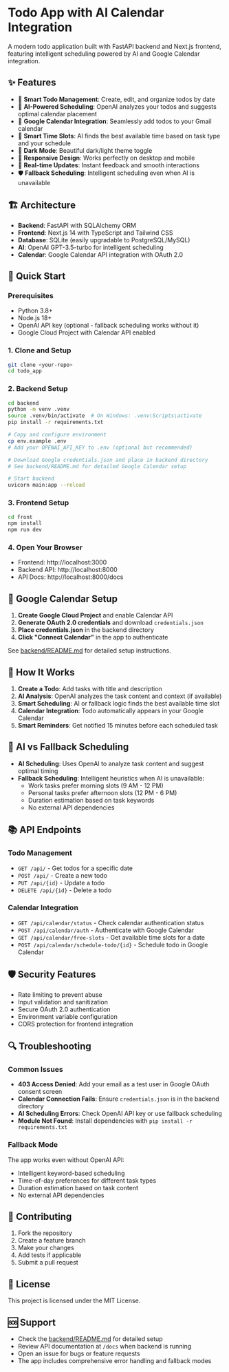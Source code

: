 # Todo App with AI Calendar Integration

A modern todo application built with FastAPI backend and Next.js frontend, featuring intelligent scheduling powered by AI and Google Calendar integration.

## ✨ Features

- 📝 **Smart Todo Management**: Create, edit, and organize todos by date
- 🤖 **AI-Powered Scheduling**: OpenAI analyzes your todos and suggests optimal calendar placement
- 📅 **Google Calendar Integration**: Seamlessly add todos to your Gmail calendar
- 🎯 **Smart Time Slots**: AI finds the best available time based on task type and your schedule
- 🌙 **Dark Mode**: Beautiful dark/light theme toggle
- 📱 **Responsive Design**: Works perfectly on desktop and mobile
- 🚀 **Real-time Updates**: Instant feedback and smooth interactions
- 🛡️ **Fallback Scheduling**: Intelligent scheduling even when AI is unavailable

## 🏗️ Architecture

- **Backend**: FastAPI with SQLAlchemy ORM
- **Frontend**: Next.js 14 with TypeScript and Tailwind CSS
- **Database**: SQLite (easily upgradable to PostgreSQL/MySQL)
- **AI**: OpenAI GPT-3.5-turbo for intelligent scheduling
- **Calendar**: Google Calendar API integration with OAuth 2.0

## 🚀 Quick Start

### Prerequisites
- Python 3.8+
- Node.js 18+
- OpenAI API key (optional - fallback scheduling works without it)
- Google Cloud Project with Calendar API enabled

### 1. Clone and Setup
```bash
git clone <your-repo>
cd todo_app
```

### 2. Backend Setup
```bash
cd backend
python -m venv .venv
source .venv/bin/activate  # On Windows: .venv\Scripts\activate
pip install -r requirements.txt

# Copy and configure environment
cp env.example .env
# Add your OPENAI_API_KEY to .env (optional but recommended)

# Download Google credentials.json and place in backend directory
# See backend/README.md for detailed Google Calendar setup

# Start backend
uvicorn main:app --reload
```

### 3. Frontend Setup
```bash
cd front
npm install
npm run dev
```

### 4. Open Your Browser
- Frontend: http://localhost:3000
- Backend API: http://localhost:8000
- API Docs: http://localhost:8000/docs

## 🔧 Google Calendar Setup

1. **Create Google Cloud Project** and enable Calendar API
2. **Generate OAuth 2.0 credentials** and download `credentials.json`
3. **Place credentials.json** in the backend directory
4. **Click "Connect Calendar"** in the app to authenticate

See [backend/README.md](backend/README.md) for detailed setup instructions.

## 🎯 How It Works

1. **Create a Todo**: Add tasks with title and description
2. **AI Analysis**: OpenAI analyzes the task content and context (if available)
3. **Smart Scheduling**: AI or fallback logic finds the best available time slot
4. **Calendar Integration**: Todo automatically appears in your Google Calendar
5. **Smart Reminders**: Get notified 15 minutes before each scheduled task

## 🧠 AI vs Fallback Scheduling

- **AI Scheduling**: Uses OpenAI to analyze task content and suggest optimal timing
- **Fallback Scheduling**: Intelligent heuristics when AI is unavailable:
  - Work tasks prefer morning slots (9 AM - 12 PM)
  - Personal tasks prefer afternoon slots (12 PM - 6 PM)
  - Duration estimation based on task keywords
  - No external API dependencies

## 📚 API Endpoints

### Todo Management
- `GET /api/` - Get todos for a specific date
- `POST /api/` - Create a new todo
- `PUT /api/{id}` - Update a todo
- `DELETE /api/{id}` - Delete a todo

### Calendar Integration
- `GET /api/calendar/status` - Check calendar authentication status
- `POST /api/calendar/auth` - Authenticate with Google Calendar
- `GET /api/calendar/free-slots` - Get available time slots for a date
- `POST /api/calendar/schedule-todo/{id}` - Schedule todo in Google Calendar

## 🛡️ Security Features

- Rate limiting to prevent abuse
- Input validation and sanitization
- Secure OAuth 2.0 authentication
- Environment variable configuration
- CORS protection for frontend integration

## 🔍 Troubleshooting

### Common Issues
- **403 Access Denied**: Add your email as a test user in Google OAuth consent screen
- **Calendar Connection Fails**: Ensure `credentials.json` is in the backend directory
- **AI Scheduling Errors**: Check OpenAI API key or use fallback scheduling
- **Module Not Found**: Install dependencies with `pip install -r requirements.txt`

### Fallback Mode
The app works even without OpenAI API:
- Intelligent keyword-based scheduling
- Time-of-day preferences for different task types
- Duration estimation based on task content
- No external API dependencies

## 🤝 Contributing

1. Fork the repository
2. Create a feature branch
3. Make your changes
4. Add tests if applicable
5. Submit a pull request

## 📄 License

This project is licensed under the MIT License.

## 🆘 Support

- Check the [backend/README.md](backend/README.md) for detailed setup
- Review API documentation at `/docs` when backend is running
- Open an issue for bugs or feature requests
- The app includes comprehensive error handling and fallback modes 